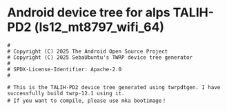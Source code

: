 # Android device tree for alps TALIH-PD2 (ls12_mt8797_wifi_64)

```
#
# Copyright (C) 2025 The Android Open Source Project
# Copyright (C) 2025 SebaUbuntu's TWRP device tree generator
#
# SPDX-License-Identifier: Apache-2.0
#
```

```
# This is the TALIH-PD2 device tree generated using twrpdtgen. I have successfully build twrp-12.1 using it.
# If you want to compile, please use mka bootimage！
```
